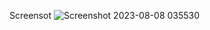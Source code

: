 Screensot
![Screenshot 2023-08-08 035530](https://github.com/rikifadillah/e-commerce/assets/69122888/3bc891a1-b57e-4262-b7cb-8863a4e8f290)

